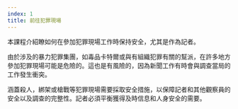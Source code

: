 ```yaml
---
index: 1
title: 前往犯罪現場
---
```

本課程介紹瞭如何在參加犯罪現場工作時保持安全，尤其是作為記者。

由於涉及的暴力犯罪集團，如毒品卡特爾或與有組織犯罪有關的幫派，在許多地方參加犯罪現場可能是危險的。這也是有風險的，因為新聞工作有時會與調查當局的工作發生衝突。

涵蓋殺人，綁架或槍戰等犯罪現場需要採取安全措施，以保障記者和其他觀察員的安全以及調查的完整性。記者必須平衡獲得及時信息和人身安全的需要。